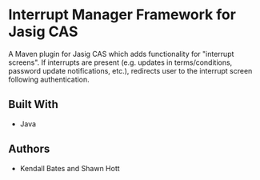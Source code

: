 # Interrupt Manager Framework for Jasig CAS
A Maven plugin for Jasig CAS which adds functionality for "interrupt screens". If interrupts are present (e.g. updates in 
terms/conditions, password update notifications, etc.), redirects user to the interrupt screen following authentication.

## Built With

- Java

## Authors
- Kendall Bates and Shawn Hott
